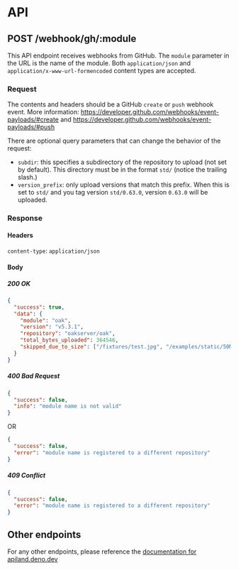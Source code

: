 # API

## POST /webhook/gh/:module

This API endpoint receives webhooks from GitHub. The `module` parameter in the
URL is the name of the module. Both `application/json` and
`application/x-www-url-formencoded` content types are accepted.

### Request

The contents and headers should be a GitHub `create` or `push` webhook event.
More information: https://developer.github.com/webhooks/event-payloads/#create
and https://developer.github.com/webhooks/event-payloads/#push

There are optional query parameters that can change the behavior of the request:

- `subdir`: this specifies a subdirectory of the repository to upload (not set
  by default). This directory must be in the format `std/` (notice the trailing
  slash.)
- `version_prefix`: only upload versions that match this prefix. When this is
  set to `std/` and you tag version `std/0.63.0`, version `0.63.0` will be
  uploaded.

### Response

#### Headers

`content-type`: `application/json`

#### Body

##### 200 OK

```json
{
  "success": true,
  "data": {
    "module": "oak",
    "version": "v5.3.1",
    "repository": "oakserver/oak",
    "total_bytes_uploaded": 364546,
    "skipped_due_to_size": ["/fixtures/test.jpg", "/examples/static/50MB.zip"]
  }
}
```

##### 400 Bad Request

```json
{
  "success": false,
  "info": "module name is not valid"
}
```

OR

```json
{
  "success": false,
  "error": "module name is registered to a different repository"
}
```

##### 409 Conflict

```json
{
  "success": false,
  "error": "module name is registered to a different repository"
}
```

## Other endpoints

For any other endpoints, please reference the
[documentation for apiland.deno.dev](https://redocly.github.io/redoc/?url=https://apiland.deno.dev/~/spec)
